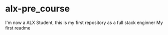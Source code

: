# alx-pre_course
I'm now a ALX Student, this is my first repository as a full stack enginner
My first readme
